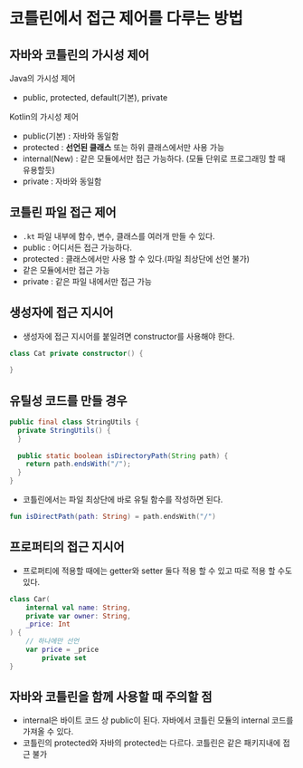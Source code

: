 # 코틀린에서 접근 제어를 다루는 방법

## 자바와 코틀린의 가시성 제어

Java의 가시성 제어
- public, protected, default(기본), private

Kotlin의 가시성 제어
- public(기본) : 자바와 동일함
- protected : **선언된 클래스** 또는 하위 클래스에서만 사용 가능
- internal(New) : 같은 모듈에서만 접근 가능하다. (모듈 단위로 프로그래밍 할 때 유용할듯)
- private : 자바와 동일함

## 코틀린 파일 접근 제어
- `.kt` 파일 내부에 함수, 변수, 클래스를 여러개 만들 수 있다.
- public : 어디서든 접근 가능하다.
- protected : 클래스에서만 사용 할 수 있다.(파일 최상단에 선언 불가)
- 같은 모듈에서만 접근 가능
- private : 같은 파일 내에서만 접근 가능

## 생성자에 접근 지시어
- 생성자에 접근 지시어를 붙일려면 constructor를 사용해야 한다.
```kotlin
class Cat private constructor() {
    
}
```
## 유틸성 코드를 만들 경우
```java
public final class StringUtils {
  private StringUtils() {
  }
  
  public static boolean isDirectoryPath(String path) {
    return path.endsWith("/");
  }
}
```
- 코틀린에서는 파일 최상단에 바로 유틸 함수를 작성하면 된다.
```kotlin
fun isDirectPath(path: String) = path.endsWith("/")
```

## 프로퍼티의 접근 지시어
- 프로퍼티에 적용할 때에는 getter와 setter 둘다 적용 할 수 있고 따로 적용 할 수도 있다.
```kotlin
class Car(
    internal val name: String,
    private var owner: String,
    _price: Int
) {
    // 하나에만 선언
    var price = _price
        private set
}
```

## 자바와 코틀린을 함께 사용할 때 주의할 점
- internal은 바이트 코드 상 public이 된다. 자바에서 코틀린 모듈의 internal 코드를 가져올 수 있다.
- 코틀린의 protected와 자바의 protected는 다르다. 코틀린은 같은 패키지내에 접근 불가
